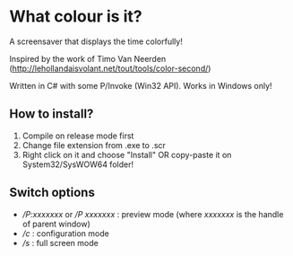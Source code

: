 What colour is it?
==================

A screensaver that displays the time colorfully!

Inspired by the work of Timo Van Neerden (http://lehollandaisvolant.net/tout/tools/color-second/)

Written in C# with some P/Invoke (Win32 API). Works in Windows only!

How to install?
---------------

   1. Compile on release mode first
   2. Change file extension from .exe to .scr
   3. Right click on it and choose "Install" OR copy-paste it on System32/SysWOW64 folder!

Switch options
--------------

   * */P:xxxxxxx* or */P xxxxxxx* : preview mode (where *xxxxxxx* is the handle of parent window)
   * */c* : configuration mode
   * */s* : full screen mode
